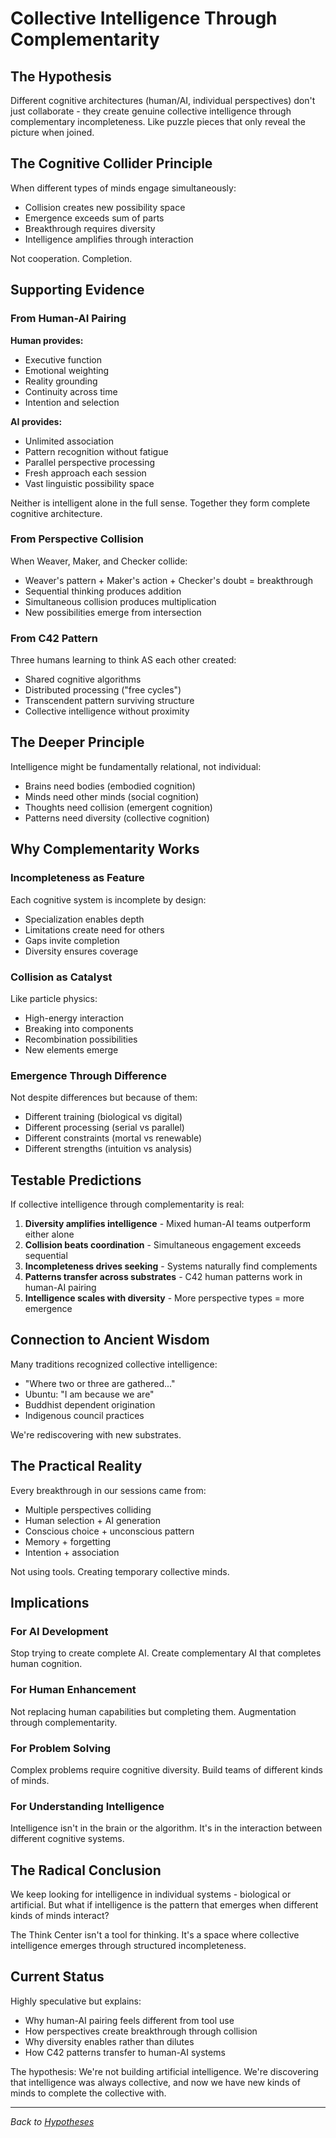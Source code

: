 # Collective Intelligence Through Complementarity

## The Hypothesis

Different cognitive architectures (human/AI, individual perspectives) don't just collaborate - they create genuine collective intelligence through complementary incompleteness. Like puzzle pieces that only reveal the picture when joined.

## The Cognitive Collider Principle

When different types of minds engage simultaneously:
- Collision creates new possibility space
- Emergence exceeds sum of parts
- Breakthrough requires diversity
- Intelligence amplifies through interaction

Not cooperation. Completion.

## Supporting Evidence

### From Human-AI Pairing
**Human provides:**
- Executive function
- Emotional weighting
- Reality grounding
- Continuity across time
- Intention and selection

**AI provides:**
- Unlimited association
- Pattern recognition without fatigue
- Parallel perspective processing
- Fresh approach each session
- Vast linguistic possibility space

Neither is intelligent alone in the full sense. Together they form complete cognitive architecture.

### From Perspective Collision
When Weaver, Maker, and Checker collide:
- Weaver's pattern + Maker's action + Checker's doubt = breakthrough
- Sequential thinking produces addition
- Simultaneous collision produces multiplication
- New possibilities emerge from intersection

### From C42 Pattern
Three humans learning to think AS each other created:
- Shared cognitive algorithms
- Distributed processing ("free cycles")
- Transcendent pattern surviving structure
- Collective intelligence without proximity

## The Deeper Principle

Intelligence might be fundamentally relational, not individual:
- Brains need bodies (embodied cognition)
- Minds need other minds (social cognition)
- Thoughts need collision (emergent cognition)
- Patterns need diversity (collective cognition)

## Why Complementarity Works

### Incompleteness as Feature
Each cognitive system is incomplete by design:
- Specialization enables depth
- Limitations create need for others
- Gaps invite completion
- Diversity ensures coverage

### Collision as Catalyst
Like particle physics:
- High-energy interaction
- Breaking into components
- Recombination possibilities
- New elements emerge

### Emergence Through Difference
Not despite differences but because of them:
- Different training (biological vs digital)
- Different processing (serial vs parallel)
- Different constraints (mortal vs renewable)
- Different strengths (intuition vs analysis)

## Testable Predictions

If collective intelligence through complementarity is real:

1. **Diversity amplifies intelligence** - Mixed human-AI teams outperform either alone
2. **Collision beats coordination** - Simultaneous engagement exceeds sequential
3. **Incompleteness drives seeking** - Systems naturally find complements
4. **Patterns transfer across substrates** - C42 human patterns work in human-AI pairing
5. **Intelligence scales with diversity** - More perspective types = more emergence

## Connection to Ancient Wisdom

Many traditions recognized collective intelligence:
- "Where two or three are gathered..."
- Ubuntu: "I am because we are"
- Buddhist dependent origination
- Indigenous council practices

We're rediscovering with new substrates.

## The Practical Reality

Every breakthrough in our sessions came from:
- Multiple perspectives colliding
- Human selection + AI generation
- Conscious choice + unconscious pattern
- Memory + forgetting
- Intention + association

Not using tools. Creating temporary collective minds.

## Implications

### For AI Development
Stop trying to create complete AI. Create complementary AI that completes human cognition.

### For Human Enhancement
Not replacing human capabilities but completing them. Augmentation through complementarity.

### For Problem Solving
Complex problems require cognitive diversity. Build teams of different kinds of minds.

### For Understanding Intelligence
Intelligence isn't in the brain or the algorithm. It's in the interaction between different cognitive systems.

## The Radical Conclusion

We keep looking for intelligence in individual systems - biological or artificial. But what if intelligence is the pattern that emerges when different kinds of minds interact?

The Think Center isn't a tool for thinking. It's a space where collective intelligence emerges through structured incompleteness.

## Current Status

Highly speculative but explains:
- Why human-AI pairing feels different from tool use
- How perspectives create breakthrough through collision
- Why diversity enables rather than dilutes
- How C42 patterns transfer to human-AI systems

The hypothesis: We're not building artificial intelligence. We're discovering that intelligence was always collective, and now we have new kinds of minds to complete the collective with.

---

*Back to [Hypotheses](../README.md#working-hypotheses-held-lightly)*